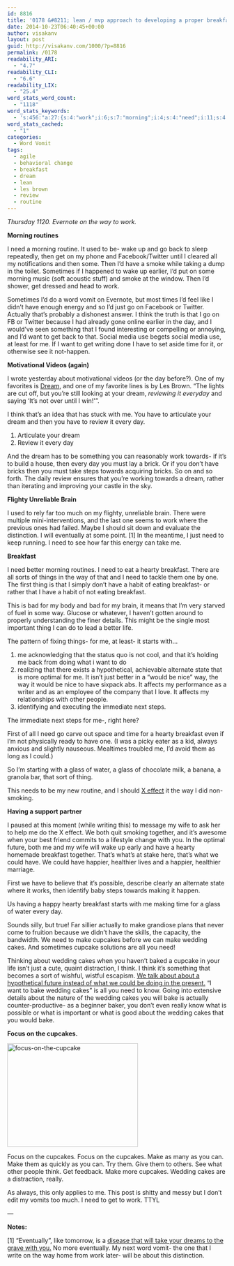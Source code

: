 ```yaml
---
id: 8816
title: '0178 &#8211; lean / mvp approach to developing a proper breakfast routine'
date: 2014-10-23T06:40:45+00:00
author: visakanv
layout: post
guid: http://visakanv.com/1000/?p=8816
permalink: /0178
readability_ARI:
  - "4.7"
readability_CLI:
  - "6.6"
readability_LIX:
  - "25.4"
word_stats_word_count:
  - "1118"
word_stats_keywords:
  - 's:456:"a:27:{s:4:"work";i:6;s:7:"morning";i:4;s:4:"need";i:11;s:4:"wake";i:3;s:7:"twitter";i:3;s:4:"just";i:4;s:8:"actually";i:3;s:5:"think";i:5;s:4:"want";i:4;s:4:"time";i:3;s:5:"dream";i:6;s:6:"review";i:3;s:4:"take";i:3;s:5:"steps";i:4;s:5:"brain";i:3;s:10:"eventually";i:3;s:9:"breakfast";i:7;s:6:"better";i:3;s:6:"hearty";i:4;s:5:"thing";i:3;s:5:"glass";i:3;s:4:"make";i:6;s:8:"cupcakes";i:5;s:7:"wedding";i:6;s:5:"cakes";i:6;s:4:"bake";i:3;s:5:"focus";i:3;}";'
word_stats_cached:
  - "1"
categories:
  - Word Vomit
tags:
  - agile
  - behavioral change
  - breakfast
  - dream
  - lean
  - les brown
  - review
  - routine
---
```

_Thursday 1120. Evernote on the way to work._

**Morning routines**

I need a morning routine. It used to be- wake up and go back to sleep repeatedly, then get on my phone and Facebook/Twitter until I cleared all my notifications and then some. Then I&#8217;d have a smoke while taking a dump in the toilet. Sometimes if I happened to wake up earlier, I&#8217;d put on some morning music (soft acoustic stuff) and smoke at the window. Then I&#8217;d shower, get dressed and head to work.

Sometimes I&#8217;d do a word vomit on Evernote, but most times I&#8217;d feel like I didn&#8217;t have enough energy and so I&#8217;d just go on Facebook or Twitter. Actually that&#8217;s probably a dishonest answer. I think the truth is that I go on FB or Twitter because I had already gone online earlier in the day, and I would&#8217;ve seen something that I found interesting or compelling or annoying, and I&#8217;d want to get back to that. Social media use begets social media use, at least for me. If I want to get writing done I have to set aside time for it, or otherwise see it not-happen.

**Motivational Videos (again)**

I wrote yesterday about motivational videos (or the day before?). One of my favorites is [Dream](https://www.youtube.com/watch?v=g-jwWYX7Jlo), and one of my favorite lines is by Les Brown. &#8220;The lights are cut off, but you&#8217;re still looking at your dream, _reviewing it everyday_ and saying &#8216;It&#8217;s not over until I win!'&#8221;.

I think that&#8217;s an idea that has stuck with me. You have to articulate your dream and then you have to review it every day.

  1. Articulate your dream
  2. Review it every day

And the dream has to be something you can reasonably work towards- if it&#8217;s to build a house, then every day you must lay a brick. Or if you don&#8217;t have bricks then you must take steps towards acquiring bricks. So on and so forth. The daily review ensures that you&#8217;re working towards a dream, rather than iterating and improving your castle in the sky.

**Flighty Unreliable Brain**

I used to rely far too much on my flighty, unreliable brain. There were multiple mini-interventions, and the last one seems to work where the previous ones had failed. Maybe I should sit down and evaluate the distinction. I will eventually at some point. [1] In the meantime, I just need to keep running. I need to see how far this energy can take me.

**Breakfast**

I need better morning routines. I need to eat a hearty breakfast. There are all sorts of things in the way of that and I need to tackle them one by one. The first thing is that I simply don&#8217;t have a habit of eating breakfast- or rather that I have a habit of not eating breakfast.

This is bad for my body and bad for my brain, it means that I&#8217;m very starved of fuel in some way. Glucose or whatever, I haven&#8217;t gotten around to properly understanding the finer details. This might be the single most important thing I can do to lead a better life.

The pattern of fixing things- for me, at least- it starts with&#8230;

  1. me acknowledging that the status quo is not cool, and that it&#8217;s holding me back from doing what i want to do
  2. realizing that there exists a hypothetical, achievable alternate state that is more optimal for me. It isn&#8217;t just better in a &#8220;would be nice&#8221; way, the way it would be nice to have sixpack abs. It affects my performance as a writer and as an employee of the company that I love. It affects my relationships with other people.
  3. identifying and executing the immediate next steps.

The immediate next steps for me-, right here?

First of all I need go carve out space and time for a hearty breakfast even if I&#8217;m not physically ready to have one. (I was a picky eater as a kid, always anxious and slightly nauseous. Mealtimes troubled me, I&#8217;d avoid them as long as I could.)

So I&#8217;m starting with a glass of water, a glass of chocolate milk, a banana, a granola bar, that sort of thing.

This needs to be my new routine, and I should [X effect](http://www.reddit.com/r/getdisciplined/comments/1x99m6/im_a_piece_of_shit_no_more_games_no_more_lies_no/cf9dz72) it the way I did non-smoking.

**Having a support partner**

I paused at this moment (while writing this) to message my wife to ask her to help me do the X effect. We both quit smoking together, and it&#8217;s awesome when your best friend commits to a lifestyle change with you. In the optimal future, both me and my wife will wake up early and have a hearty homemade breakfast together. That&#8217;s what&#8217;s at stake here, that&#8217;s what we could have. We could have happier, healthier lives and a happier, healthier marriage.

First we have to believe that it&#8217;s possible, describe clearly an alternate state where it works, then identify baby steps towards making it happen.

Us having a happy hearty breakfast starts with me making time for a glass of water every day.

Sounds silly, but true! Far sillier actually to make grandiose plans that never come to fruition because we didn&#8217;t have the skills, the capacity, the bandwidth. We need to make cupcakes before we can make wedding cakes. And sometimes cupcake solutions are all you need!

Thinking about wedding cakes when you haven&#8217;t baked a cupcake in your life isn&#8217;t just a cute, quaint distraction, I think. I think it&#8217;s something that becomes a sort of wishful, wistful escapism. [We talk about about a hypothetical future instead of what we could be doing in the present.](http://visakanv.com/1000/?p=8809 "0177 – Why bother doing your work when the universe is going to be extinguished in the end?") &#8220;I want to bake wedding cakes&#8221; is all you need to know. Going into extensive details about the nature of the wedding cakes you will bake is actually counter-productive- as a beginner baker, you don&#8217;t even really know what is possible or what is important or what is good about the wedding cakes that you would bake.

**Focus on the cupcakes.**

[<img class="alignnone size-medium wp-image-8817" src="http://visakanv.com/1000/wp-content/uploads/2014/10/focus-on-the-cupcake-300x237.png" alt="focus-on-the-cupcake" width="300" height="237" srcset="http://visakanv.com/1000/wp-content/uploads/2014/10/focus-on-the-cupcake-300x237.png 300w, http://visakanv.com/1000/wp-content/uploads/2014/10/focus-on-the-cupcake.png 583w" sizes="(max-width: 300px) 100vw, 300px" />](http://kaeru.se/writings.php)

Focus on the cupcakes. Focus on the cupcakes. Make as many as you can. Make them as quickly as you can. Try them. Give them to others. See what other people think. Get feedback. Make more cupcakes. Wedding cakes are a distraction, really.

As always, this only applies to me. This post is shitty and messy but I don&#8217;t edit my vomits too much. I need to get to work. TTYL

&#8212;

**Notes:**

[1] &#8220;Eventually&#8221;, like tomorrow, is a [disease that will take your dreams to the grave with you.](http://zenpencils.com/comic/142-timothy-ferriss-someday/) No more eventually. My next word vomit- the one that I write on the way home from work later- will be about this distinction.
